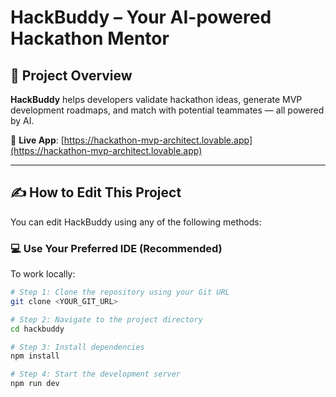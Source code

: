 # HackBuddy – Your AI-powered Hackathon Mentor

## 🧠 Project Overview

**HackBuddy** helps developers validate hackathon ideas, generate MVP development roadmaps, and match with potential teammates — all powered by AI.

🔗 **Live App**: [https://hackathon-mvp-architect.lovable.app](https://hackathon-mvp-architect.lovable.app)

---

## ✍️ How to Edit This Project

You can edit HackBuddy using any of the following methods:

### 💻 Use Your Preferred IDE (Recommended)

To work locally:

```bash
# Step 1: Clone the repository using your Git URL
git clone <YOUR_GIT_URL>

# Step 2: Navigate to the project directory
cd hackbuddy

# Step 3: Install dependencies
npm install

# Step 4: Start the development server
npm run dev
